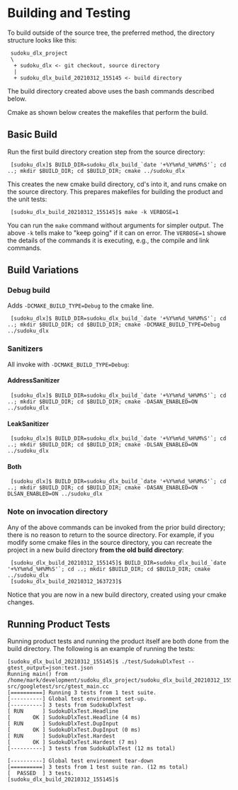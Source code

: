 Building and Testing
====================

To build outside of the source tree, the preferred method, the
directory structure looks like this:

```
 sudoku_dlx_project
 \
  + sudoku_dlx <- git checkout, source directory
  |
  + sudoku_dlx_build_20210312_155145 <- build directory
```

The build directory created above uses the bash commands described
below.

Cmake as shown below creates the makefiles that perform the build.

Basic Build
-----------

Run the first build directory creation step from the source directory:


```
 [sudoku_dlx]$ BUILD_DIR=sudoku_dlx_build_`date '+%Y%m%d_%H%M%S'`; cd ..; mkdir $BUILD_DIR; cd $BUILD_DIR; cmake ../sudoku_dlx
```

This creates the new cmake build directory, cd's into it, and runs cmake on the source directory.  This prepares makefiles for building the product and the unit tests:

```
 [sudoku_dlx_build_20210312_155145]$ make -k VERBOSE=1
```

You can run the `make` command without arguments for simpler output.  The above `-k` tells make to "keep going" if it can on error.  The `VERBOSE=1` showe the details of the commands it is executing, e.g., the compile and link commands.

Build Variations
----------------

### Debug build

Adds `-DCMAKE_BUILD_TYPE=Debug` to the cmake line.

```
 [sudoku_dlx]$ BUILD_DIR=sudoku_dlx_build_`date '+%Y%m%d_%H%M%S'`; cd ..; mkdir $BUILD_DIR; cd $BUILD_DIR; cmake -DCMAKE_BUILD_TYPE=Debug ../sudoku_dlx
```
### Sanitizers

All invoke with `-DCMAKE_BUILD_TYPE=Debug`:

#### AddressSanitizer

```
 [sudoku_dlx]$ BUILD_DIR=sudoku_dlx_build_`date '+%Y%m%d_%H%M%S'`; cd ..; mkdir $BUILD_DIR; cd $BUILD_DIR; cmake -DASAN_ENABLED=ON ../sudoku_dlx
```

#### LeakSanitizer

```
 [sudoku_dlx]$ BUILD_DIR=sudoku_dlx_build_`date '+%Y%m%d_%H%M%S'`; cd ..; mkdir $BUILD_DIR; cd $BUILD_DIR; cmake -DLSAN_ENABLED=ON ../sudoku_dlx
```

#### Both

```
 [sudoku_dlx]$ BUILD_DIR=sudoku_dlx_build_`date '+%Y%m%d_%H%M%S'`; cd ..; mkdir $BUILD_DIR; cd $BUILD_DIR; cmake -DASAN_ENABLED=ON -DLSAN_ENABLED=ON ../sudoku_dlx
```

### Note on invocation directory

Any of the above commands can be invoked from the prior build directory; there is no reason to return to the source directory.  For example, if you modify some cmake files in the source directory, you can recreate the project in a new build directory **from the old build directory**:

```
 [sudoku_dlx_build_20210312_155145]$ BUILD_DIR=sudoku_dlx_build_`date '+%Y%m%d_%H%M%S'`; cd ..; mkdir $BUILD_DIR; cd $BUILD_DIR; cmake ../sudoku_dlx
 [sudoku_dlx_build_20210312_163723]$ 
```

Notice that you are now in a new build directory, created using your cmake changes.

Running Product Tests
---------------------

Running product tests and running the product itself are both done from the build directory.  The following is an example of running the tests:

    [sudoku_dlx_build_20210312_155145]$ ./test/SudokuDlxTest --gtest_output=json:test.json
    Running main() from /home/mark/development/sudoku_dlx_project/sudoku_dlx_build_20210312_155145/test/googletest-src/googletest/src/gtest_main.cc
    [==========] Running 3 tests from 1 test suite.
    [----------] Global test environment set-up.
    [----------] 3 tests from SudokuDlxTest
    [ RUN      ] SudokuDlxTest.Headline
    [       OK ] SudokuDlxTest.Headline (4 ms)
    [ RUN      ] SudokuDlxTest.DupInput
    [       OK ] SudokuDlxTest.DupInput (0 ms)
    [ RUN      ] SudokuDlxTest.Hardest
    [       OK ] SudokuDlxTest.Hardest (7 ms)
    [----------] 3 tests from SudokuDlxTest (12 ms total)
    
    [----------] Global test environment tear-down
    [==========] 3 tests from 1 test suite ran. (12 ms total)
    [  PASSED  ] 3 tests.
    [sudoku_dlx_build_20210312_155145]$ 

